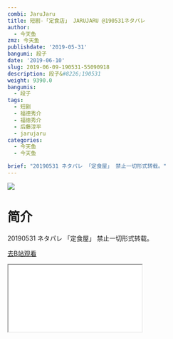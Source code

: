 ```yaml
---
combi: JaruJaru
title: 短剧-「定食店」 JARUJARU @190531ネタパレ
author:
  - 今天鱼
zmz: 今天鱼
publishdate: '2019-05-31'
bangumi: 段子
date: '2019-06-10'
slug: 2019-06-09-190531-55090918
description: 段子&#8226;190531
weight: 9390.0
bangumis:
  - 段子
tags:
  - 短剧
  - 福德秀介
  - 福徳秀介
  - 后藤淳平
  - jarujaru
categories:
  - 今天鱼
  - 今天鱼

brief: "20190531 ネタパレ 「定食屋」 禁止一切形式转载。"
---
```

![](https://i.imgur.com/Xa1hrH1.jpg)
# 简介  
20190531 ネタパレ
「定食屋」
禁止一切形式转载。  

[去B站观看](https://www.bilibili.com/video/av55090918/)
<div class ="resp-container"><iframe class="testiframe" src="//player.bilibili.com/player.html?aid=55090918"", scrolling="no", allowfullscreen="true" > </iframe></div> 
